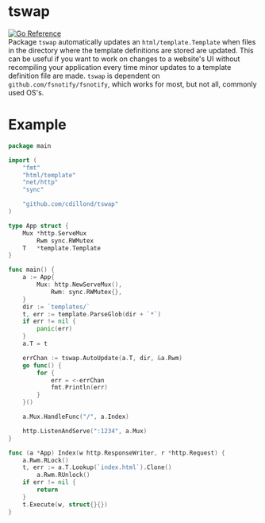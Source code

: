 # tswap
<a href="https://pkg.go.dev/github.com/cdillond/tswap"><img src="https://pkg.go.dev/badge/github.com/cdillond/tswap.svg" alt="Go Reference"></a>\
Package `tswap` automatically updates an `html/template.Template` when files in the directory where the template definitions are stored are updated. This can be useful if you want to work on changes to a website's UI without recompiling your application every time minor updates to a template definition file are made. `tswap` is dependent on `github.com/fsnotify/fsnotify`, which works for most, but not all, commonly used OS's.
# Example
```go
package main

import (
	"fmt"
	"html/template"
	"net/http"
	"sync"

	"github.com/cdillond/tswap"
)

type App struct {
	Mux *http.ServeMux
    	Rwm sync.RWMutex
	T   *template.Template
}

func main() {
	a := App{
		Mux: http.NewServeMux(),
        	Rwm: sync.RWMutex{},
	}
	dir := `templates/`
	t, err := template.ParseGlob(dir + `*`)
	if err != nil {
		panic(err)
	}
	a.T = t

	errChan := tswap.AutoUpdate(a.T, dir, &a.Rwm)
	go func() {
		for {
			err = <-errChan
			fmt.Println(err)
		}
	}()

	a.Mux.HandleFunc("/", a.Index)

	http.ListenAndServe(":1234", a.Mux)
}

func (a *App) Index(w http.ResponseWriter, r *http.Request) {
	a.Rwm.RLock()
	t, err := a.T.Lookup(`index.html`).Clone()
    	a.Rwm.RUnlock()
	if err != nil {
		return
	}
	t.Execute(w, struct{}{})
}
```
